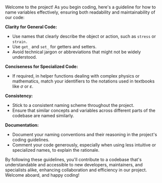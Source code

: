 Welcome to the project! As you begin coding, here's a guideline for how to name variables effectively, ensuring both readability and maintainability of our code:

**Clarity for General Code:**
- Use names that clearly describe the object or action, such as `stress` or `strain.`
- Use `get_` and `set_` for getters and setters.
- Avoid technical jargon or abbreviations that might not be widely understood.

**Conciseness for Specialized Code:**
- If required, in helper functions dealing with complex physics or mathematics, match your identifiers to the notations used in textbooks like $\sigma$ or $\varepsilon$.

**Consistency:**
- Stick to a consistent naming scheme throughout the project.
- Ensure that similar concepts and variables across different parts of the codebase are named similarly.

**Documentation:**
- Document your naming conventions and their reasoning in the project's coding guidelines.
- Comment your code generously, especially when using less intuitive or specialized names, to explain the rationale.

By following these guidelines, you'll contribute to a codebase that's understandable and accessible to new developers, maintainers, and specialists alike, enhancing collaboration and efficiency in our project. Welcome aboard, and happy coding!